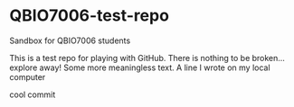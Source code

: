 # QBIO7006-test-repo

Sandbox for QBIO7006 students

This is a test repo for playing with GitHub. There is nothing to be broken... explore away!
Some more meaningless text.
A line I wrote on my local computer  

cool commit